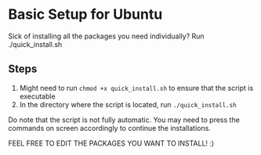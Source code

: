 # Basic Setup for Ubuntu
Sick of installing all the packages you need individually? Run ./quick_install.sh

## Steps
1. Might need to run `chmod +x quick_install.sh` to ensure that the script is executable
2. In the directory where the script is located, run `./quick_install.sh`

Do note that the script is not fully automatic. You may need to press the commands on screen accordingly to continue the installations. 

FEEL FREE TO EDIT THE PACKAGES YOU WANT TO INSTALL! :)
